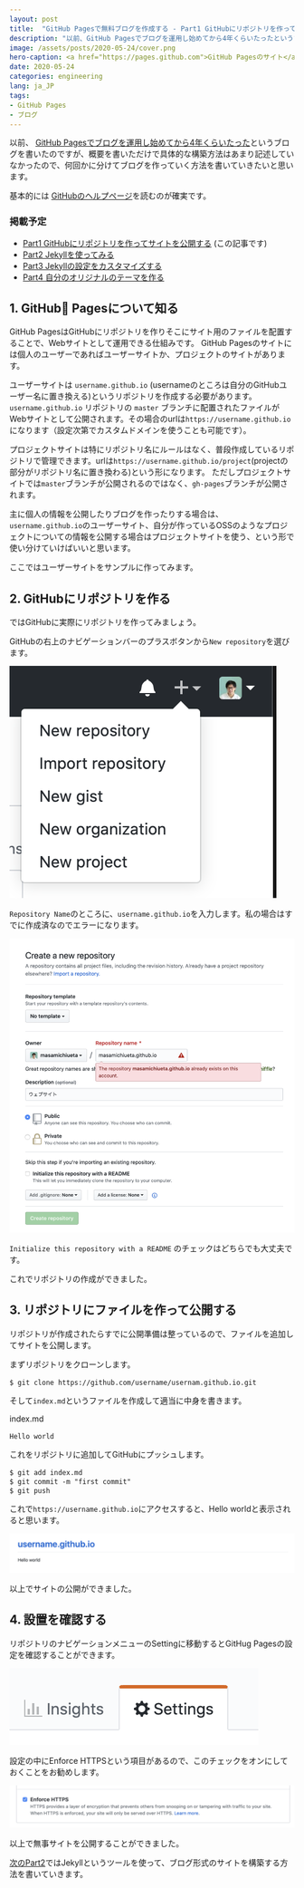 ```yaml
---
layout: post
title:  "GitHub Pagesで無料ブログを作成する - Part1 GitHubにリポジトリを作ってサイトを公開する"
description: "以前、GitHub Pagesでブログを運用し始めてから4年くらいたったというブログを書いたのですが、概要を書いただけで具体的な構築方法はあまり記述していなかったので、何回かに分けてブログを作っていく方法を書いていきたいと思います。"
image: /assets/posts/2020-05-24/cover.png
hero-caption: <a href="https://pages.github.com">GitHub Pagesのサイト</a>よりスクリーンショット
date: 2020-05-24
categories: engineering
lang: ja_JP
tags:
- GitHub Pages
- ブログ
---
```


以前、 [GitHub Pagesでブログを運用し始めてから4年くらいたった](https://masamichiueta.github.io/engineering/2019/12/14/github-pages-blog.html)というブログを書いたのですが、概要を書いただけで具体的な構築方法はあまり記述していなかったので、何回かに分けてブログを作っていく方法を書いていきたいと思います。

基本的には [GitHubのヘルプページ](https://help.github.com/ja/github/working-with-github-pages/about-github-pages)を読むのが確実です。

### 掲載予定

- [Part1 GitHubにリポジトリを作ってサイトを公開する](https://masamichiueta.github.io/engineering/2020/05/24/github-pages-blog-part1-repository.html) (この記事です)
- [Part2 Jekyllを使ってみる](https://masamichiueta.github.io/engineering/2020/05/26/github-pages-blog-part2-jekyll.html)
- [Part3 Jekyllの設定をカスタマイズする](https://masamichiueta.github.io/engineering/2020/05/28/github-pages-blog-part3-cutomize-setting.html)
- [Part4 自分のオリジナルのテーマを作る](https://masamichiueta.github.io/engineering/2020/05/31/github-pages-blog-part4-original-theme.html)

## 1. GitHub Pagesについて知る

GitHub PagesはGitHubにリポジトリを作りそこにサイト用のファイルを配置することで、Webサイトとして運用できる仕組みです。 GitHub Pagesのサイトには個人のユーザーであればユーザーサイトか、プロジェクトのサイトがあります。

ユーザーサイトは `username.github.io` (usernameのところは自分のGitHubユーザー名に置き換える)というリポジトリを作成する必要があります。 `username.github.io` リポジトリの `master` ブランチに配置されたファイルがWebサイトとして公開されます。その場合のurlは`https://username.github.io`になります（設定次第でカスタムドメインを使うことも可能です）。

プロジェクトサイトは特にリポジトリ名にルールはなく、普段作成しているリポジトリで管理できます。urlは`https://username.github.io/project`(projectの部分がリポジトリ名に置き換わる)という形になります。
ただしプロジェクトサイトでは`master`ブランチが公開されるのではなく、`gh-pages`ブランチが公開されます。

主に個人の情報を公開したりブログを作ったりする場合は、`username.github.io`のユーザーサイト、自分が作っているOSSのようなプロジェクトについての情報を公開する場合はプロジェクトサイトを使う、という形で使い分けていけばいいと思います。

ここではユーザーサイトをサンプルに作ってみます。

## 2. GitHubにリポジトリを作る

ではGitHubに実際にリポジトリを作ってみましょう。

GitHubの右上のナビゲーションバーのプラスボタンから`New repository`を選びます。

![New repository](/assets/posts/2020-05-24/newrepository.png "New repository")

`Repository Name`のところに、`username.github.io`を入力します。私の場合はすでに作成済なのでエラーになります。

![username.github.io](/assets/posts/2020-05-24/input.png "username.github.io")

`Initialize this repository with a README` のチェックはどちらでも大丈夫です。

これでリポジトリの作成ができました。

## 3. リポジトリにファイルを作って公開する

リポジトリが作成されたらすでに公開準備は整っているので、ファイルを追加してサイトを公開します。

まずリポジトリをクローンします。

```
$ git clone https://github.com/username/usernam.github.io.git
```

そして`index.md`というファイルを作成して適当に中身を書きます。

index.md
```
Hello world
```

これをリポジトリに追加してGitHubにプッシュします。

```
$ git add index.md
$ git commit -m "first commit"
$ git push
```

これで`https://username.github.io`にアクセスすると、Hello worldと表示されると思います。

![hello world](/assets/posts/2020-05-24/helloworld.png "hello world")

以上でサイトの公開ができました。

## 4. 設置を確認する

リポジトリのナビゲーションメニューのSettingに移動するとGitHug Pagesの設定を確認することができます。

![settings](/assets/posts/2020-05-24/settings.png "settings")

設定の中にEnforce HTTPSという項目があるので、このチェックをオンにしておくことをお勧めします。

![Enforce HTTPS](/assets/posts/2020-05-24/https.png "Enforce HTTPS")

以上で無事サイトを公開することができました。

[次のPart2](https://masamichiueta.github.io/engineering/2020/05/26/github-pages-blog-part2-jekyll.html)ではJekyllというツールを使って、ブログ形式のサイトを構築する方法を書いていきます。